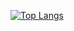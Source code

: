 [![Top Langs](https://github-readme-stats.vercel.app/api/top-langs/?username=2-chanhee)](https://github.com/anuraghazra/github-readme-stats)


